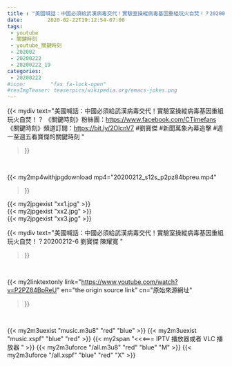 ```yaml
---
title : "美國喊話：中國必須給武漢病毒交代！實驗室操縱病毒基因重組玩火自焚！？20200212-6 劉寶傑 陳耀寬 "
date:        2020-02-22T19:12:54-07:00
tags:
 - youtube
 - 關鍵時刻
 - youtube_關鍵時刻
 - 202002
 - 20200222
 - 20200222_19
categories:
 - 20200222
#icon:        "fas fa-lock-open"
#resImgTeaser: teaserpics/wikipedia.org/emacs-jokes.png
---
```


{{< mydiv text="美國喊話：中國必須給武漢病毒交代！實驗室操縱病毒基因重組玩火自焚！？  《關鍵時刻》粉絲團：https://www.facebook.com/CTimefans 《關鍵時刻》頻道訂閱：https://bit.ly/2OlcnV7  #劉寶傑 #新聞萬象內幕追擊 #週一至週五看寶傑的關鍵時刻 "
>}}
<br>


{{< my2mp4withjpgdownload mp4="20200212_s12s_p2pz84bpreu.mp4"
>}}

{{< my2jpgexist "xx1.jpg" >}}<br>
{{< my2jpgexist "xx2.jpg" >}}<br>
{{< my2jpgexist "xx3.jpg" >}}<br>



{{< mydiv text="美國喊話：中國必須給武漢病毒交代！實驗室操縱病毒基因重組玩火自焚！？20200212-6 劉寶傑 陳耀寬 "
>}}
<br>

{{< my2linktextonly link="https://www.youtube.com/watch?v=P2PZ84BpReU"
en="the origin source link" cn="原始來源網址"
>}}


<br>

{{< my2m3uexist "music.m3u8" "red"  "blue" >}} {{< my2m3uexist "music.xspf" "blue" "red"  >}} {{< my2span "<<<=== IPTV 播放器或者 VLC 播放器 " >}} {{< my2m3uforce "/all.m3u8" "red"  "blue" "M" >}} {{< my2m3uforce "/all.xspf" "blue" "red"  "X" >}} 
